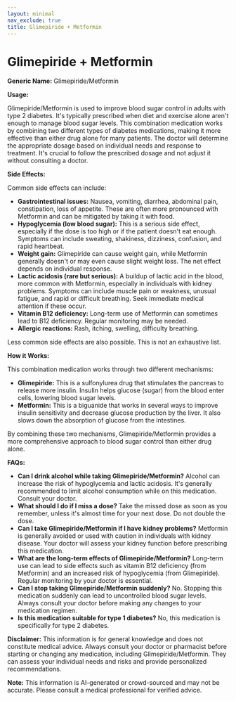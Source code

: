 ```yaml
---
layout: minimal
nav_exclude: true
title: Glimepiride + Metformin
---
```


# Glimepiride + Metformin

**Generic Name:** Glimepiride/Metformin

**Usage:**

Glimepiride/Metformin is used to improve blood sugar control in adults with type 2 diabetes.  It's typically prescribed when diet and exercise alone aren't enough to manage blood sugar levels.  This combination medication works by combining two different types of diabetes medications, making it more effective than either drug alone for many patients.  The doctor will determine the appropriate dosage based on individual needs and response to treatment.  It's crucial to follow the prescribed dosage and not adjust it without consulting a doctor.

**Side Effects:**

Common side effects can include:

* **Gastrointestinal issues:** Nausea, vomiting, diarrhea, abdominal pain, constipation, loss of appetite.  These are often more pronounced with Metformin and can be mitigated by taking it with food.
* **Hypoglycemia (low blood sugar):** This is a serious side effect, especially if the dose is too high or if the patient doesn't eat enough.  Symptoms can include sweating, shakiness, dizziness, confusion, and rapid heartbeat.
* **Weight gain:** Glimepiride can cause weight gain, while Metformin generally doesn't or may even cause slight weight loss. The net effect depends on individual response.
* **Lactic acidosis (rare but serious):**  A buildup of lactic acid in the blood, more common with Metformin, especially in individuals with kidney problems.  Symptoms can include muscle pain or weakness, unusual fatigue, and rapid or difficult breathing.  Seek immediate medical attention if these occur.
* **Vitamin B12 deficiency:** Long-term use of Metformin can sometimes lead to B12 deficiency.  Regular monitoring may be needed.
* **Allergic reactions:** Rash, itching, swelling, difficulty breathing.

Less common side effects are also possible.  This is not an exhaustive list.

**How it Works:**

This combination medication works through two different mechanisms:

* **Glimepiride:** This is a sulfonylurea drug that stimulates the pancreas to release more insulin.  Insulin helps glucose (sugar) from the blood enter cells, lowering blood sugar levels.
* **Metformin:** This is a biguanide that works in several ways to improve insulin sensitivity and decrease glucose production by the liver.  It also slows down the absorption of glucose from the intestines.

By combining these two mechanisms, Glimepiride/Metformin provides a more comprehensive approach to blood sugar control than either drug alone.

**FAQs:**

* **Can I drink alcohol while taking Glimepiride/Metformin?**  Alcohol can increase the risk of hypoglycemia and lactic acidosis.  It's generally recommended to limit alcohol consumption while on this medication. Consult your doctor.
* **What should I do if I miss a dose?**  Take the missed dose as soon as you remember, unless it's almost time for your next dose.  Do not double the dose.
* **Can I take Glimepiride/Metformin if I have kidney problems?**  Metformin is generally avoided or used with caution in individuals with kidney disease. Your doctor will assess your kidney function before prescribing this medication.
* **What are the long-term effects of Glimepiride/Metformin?** Long-term use can lead to side effects such as vitamin B12 deficiency (from Metformin) and an increased risk of hypoglycemia (from Glimepiride). Regular monitoring by your doctor is essential.
* **Can I stop taking Glimepiride/Metformin suddenly?**  No.  Stopping this medication suddenly can lead to uncontrolled blood sugar levels.  Always consult your doctor before making any changes to your medication regimen.
* **Is this medication suitable for type 1 diabetes?** No, this medication is specifically for type 2 diabetes.


**Disclaimer:** This information is for general knowledge and does not constitute medical advice.  Always consult your doctor or pharmacist before starting or changing any medication, including Glimepiride/Metformin.  They can assess your individual needs and risks and provide personalized recommendations.


**Note:** This information is AI-generated or crowd-sourced and may not be accurate. Please consult a medical professional for verified advice.